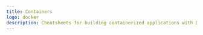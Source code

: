 ```yaml
---
title: Containers
logo: docker
description: Cheatsheets for building containerized applications with Docker, Docker-compose and Kubernetes
---
```

